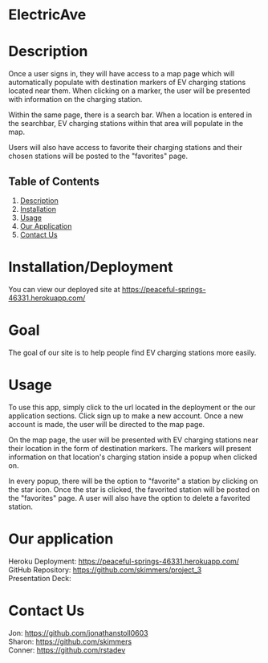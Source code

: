 # ElectricAve

# Description

Once a user signs in, they will have access to a map page which will automatically populate with destination markers of EV charging stations located near them. When clicking on a marker, the user will be presented with information on the charging station. 

Within the same page, there is a search bar. When a location is entered in the searchbar, EV charging stations within that area will populate in the map.

Users will also have access to favorite their charging stations and their chosen stations will be posted to the "favorites" page. 

  ## Table of Contents
  1. [Description](#description)
  2. [Installation](#installation/deployment)
  3. [Usage](#usage)
  4. [Our&#32;Application](#our&#32;application)
  5. [Contact&#32;Us](#contact&#32;us)


# Installation/Deployment

You can view our deployed site at https://peaceful-springs-46331.herokuapp.com/

# Goal

The goal of our site is to help people find EV charging stations more easily.

# Usage
To use this app, simply click to the url located in the deployment or the our application sections. Click sign up to make a new account. Once a new account is made, the user will be directed to the map page. 

On the map page, the user will be presented with EV charging stations near their location in the form of destination markers. The markers will present information on that location's charging station inside a popup when clicked on. 

In every popup, there will be the option to "favorite" a station by clicking on the star icon. Once the star is clicked, the favorited station will be posted on the "favorites" page. A user will also have the option to delete a favorited station.

# Our application

Heroku Deployment: https://peaceful-springs-46331.herokuapp.com/
<br>
GitHub Repository: https://github.com/skimmers/project_3
<br>
Presentation Deck: 

    
# Contact Us
Jon: https://github.com/jonathanstoll0603
<br>
Sharon: https://github.com/skimmers
<br>
Conner: https://github.com/rstadev